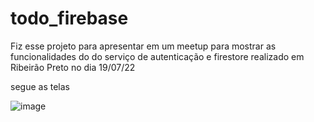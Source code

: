 # todo_firebase
Fiz esse projeto para apresentar em um meetup para mostrar as funcionalidades do do serviço de autenticação e firestore realizado em Ribeirão Preto no dia 19/07/22

segue as telas 

![image](https://user-images.githubusercontent.com/73961291/179969987-0042b120-a55e-47ba-8485-66938c0698dd.png)
